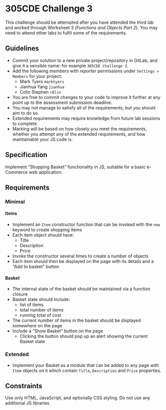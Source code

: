 # 305CDE Challenge 3

This challenge should be attempted after you have attended the third lab and worked through Worksheet 3 (_Functions and Objects Part 2_). You may need to attend other labs to fulfil some of the requirements.

## Guidelines

* Commit your solution to a new private project/repository in GitLab, and give it a sensible name: for example `305CDE Challenge 3`.
* Add the following members with _reporter_ permissions under `Settings > Members` for your project:
	- Mark Tyers `marktyers`
	- Jianhua Yang `jianhua`
	- Colin Stephen `c0lin`
* You are free to commit changes to your code to improve it further at any point up to the assessment submission deadline.
* You may not manage to satisfy all of the requirements, but you should aim to do so.
* Extended requirements may require knowledge from future lab sessions to complete.
* Marking will be based on how closely you meet the requirements, whether you attempt any of the extended requirements, and how maintainable your JS code is.

## Specification

Implement "Shopping Basket" functionality in JS, suitable for a basic e-Commerce web application.

## Requirements

### Minimal

#### Items

* Implement an `Item` constructor function that can be invoked with the `new` keyword to create shopping items
* Each item object should have:
	* Title
	* Description
	* Price
* Invoke the constructor several times to create a number of objects
* Each item should then be displayed on the page with its details and a "Add to basket" button

#### Basket

* The internal state of the basket should be maintained via a function closure
* Basket state should include:
	* list of items
	* total number of items
	* running total of cost
* The current number of items in the basket should be displayed somewhere on the page
* Include a "Show Basket" button on the page
	* Clicking the button should pop up an alert showing the current Basket state

### Extended

* Implement your Basket as a module that can be added to any page with `Item` objects on it which contain `Title`, `Description` and `Price` properties.

## Constraints

Use only HTML, JavaScript, and optionally CSS styling. Do not use any additional JS libraries.